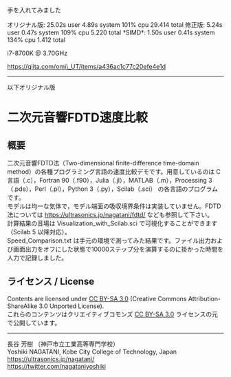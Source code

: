 手を入れてみました

オリジナル版: 25.02s user 4.89s system 101% cpu 29.414 total
修正版: 5.24s user 0.47s system 109% cpu 5.220 total
†SIMD†: 1.50s user 0.41s system 134% cpu 1.412 total

i7-8700K @ 3.70GHz

https://qiita.com/omi\_UT/items/a436ac1c77c20efe4e1d

***
以下オリジナル版
# 二次元音響FDTD速度比較



## 概要

二次元音響FDTD法（Two-dimensional finite-difference time-domain method）の各種プログラミング言語の速度比較デモです。用意しているのは C言語（.c），Fortran 90（.f90），Julia（.jl），MATLAB（.m），Processing 3（.pde），Perl（.pl），Python 3（.py），Scilab（.sci） の各言語のプログラムです。  
モデルは均一な気体で，モデル端面の吸収境界条件は実装していません。FDTD 法については https://ultrasonics.jp/nagatani/fdtd/ なども参照して下さい。  
計算結果の音場は Visualization_with_Scilab.sci で可視化することができます（Scilab 5 以降対応）。  
Speed_Comparison.txt は手元の環境で測ってみた結果です。ファイル出力および画面出力をオフにした状態で10000ステップ分を演算するのに掛かった時間を人力で記録しました。  


## ライセンス / License

Contents are licensed under [CC BY-SA 3.0](http://creativecommons.org/licenses/by-sa/3.0/) (Creative Commons Attribution-ShareAlike 3.0 Unported License).  
これらのコンテンツはクリエイティブコモンズ [CC BY-SA 3.0](http://creativecommons.org/licenses/by-sa/3.0/) ライセンスの元で公開しています。


***


長谷 芳樹 （神戸市立工業高等専門学校）  
Yoshiki NAGATANI, Kobe City College of Technology, Japan  
 https://ultrasonics.jp/nagatani/  
 https://twitter.com/nagataniyoshiki
